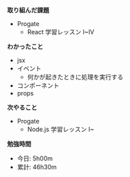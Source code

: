 **取り組んだ課題**
- Progate
  - React 学習レッスン I~Ⅳ

**わかったこと**　　
- jsx
- イベント
  - 何かが起きたときに処理を実行する
- コンポーネント
- props

**次やること**  
- Progate
  - Node.js 学習レッスン I~

**勉強時間**  
- 今日: 5h00m
- 累計: 46h30m

